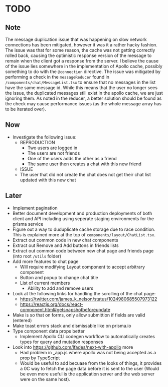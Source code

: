 # TODO

## Note

The message duplication issue that was happening on slow network connections has
been mitigated, however it was it a rather hacky fashion. The issue was that for
some reason, the cache was not getting correctly rolled back, causing the
optimistic response version of the message to remain when the client got a
response from the server. I believe the cause of the issue lies somewhere in the
implementation of Apollo cache, possibly something to do with the `@connection`
directive. The issue was mitigated by performing a check in the `messageReducer`
found in `/components/chat/MessageList.tsx` to ensure that no messages in the
list have the same message id. While this means that the user no longer sees the
issue, the duplicated messages still exist in the apollo cache, we are just
ignoring them. As noted in the reducer, a better solution should be found as the
check may cause performance issues (as the whole message array has to be
iterated over).

## Now

- Investigate the following issue:
  - REPRODUCTION
    - Two users are logged in
    - The users are not friends
    - One of the users adds the other as a friend
    - The same user then creates a chat with this new friend
  - ISSUE
  - The user that did not create the chat does not get their chat list updated
    with this new chat

## Later

- Implement pagination
- Better document development and production deployments of both client and API
  including using seperate staging environments for the prisma service
- Figure out a way to duduplicate cache storage due to race condition. This is
  explained more at the top of `components/layout/ChatList.tsx`.
- Extract out common code in new chat components
- Extract out Remove and Add buttons in friends lists
- Extract out common code between new chat page and friends page (into root
  `/utils` folder)
- Add more features to chat page
  - Will require modifying Layout component to accept arbitrary component
  - Button and popup to change chat title
  - List of current members
    - Ability to add and remove users
- Look at the following links for handling the scrolling of the chat page:
  - https://twitter.com/james_k_nelson/status/1024980685507973122
  - https://reactjs.org/docs/react-component.html#getsnapshotbeforeupdate
- Make is so that on forms, only allow submittion if fields are valid (entered)
- Make toast errors stack and dismissable like on prisma.io
- Type component data props better
  - Implement Apollo CLI codegen workflow to automatically creates types for
    query and mutation responses
- Look into https://github.com/lfades/next-with-apollo more
  - Had problem in \_app.js where apollo was not being accepted as a prop by
    TypeScript
  - Would be useful to add becuase from the looks of things, it provides a 0C
    way to fetch the page data before it is sent to the user (Would be even more
    useful is the application server and the web server were on the same host).
